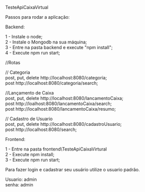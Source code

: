 TesteApiCaixaVirtual

Passos para rodar a aplicação: 

Backend: 

1 - Instale o node;<br>
2 - Instale o Mongodb na sua máquina;<br>
3 - Entre na pasta backend e execute "npm install";<br>
4 - Execute npm run start;<br>

//Rotas

// Categoria<br>
post, put, delete http://localhost:8080/categoria;<br>
post http://localhost:8080/categoria/search;<br>

//Lançamento de Caixa<br>
post, put, delete http://localhost:8080/lancamentoCaixa;<br>
post http://loalhost:8080/lancamentoCaixa/search; <br>
post http://localhost:8080/lancamentoCaixa/resumo;<br>

// Cadastro de Usuario<br>
post, put, delete http://localhost:8080/cadastroUsuario;<br>
post http://localhost:8080/search;<br>


Frontend: 

1 - Entre na pasta frontend\TesteApiCaixaVirtural<br>
2 - Execute npm install;<br>
3 - Execute npm run start;<br>

Para fazer login e cadastrar seu usuário utilize o usuario padrão.<br>

Usuario: admin<br>
senha: admin<br>
